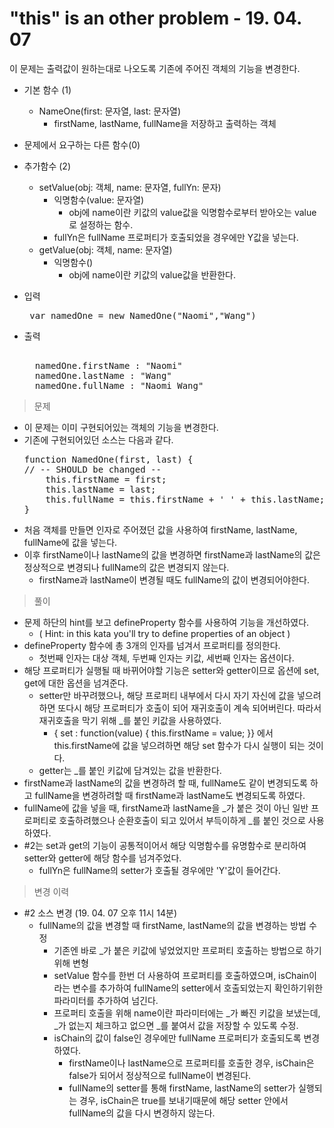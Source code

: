# "this" is an other problem - 19. 04. 07

이 문제는 출력값이 원하는대로 나오도록 기존에 주어진 객체의 기능을 변경한다.

- 기본 함수 (1)
  - NameOne(first: 문자열, last: 문자열)
    - firstName, lastName, fullName을 저장하고 출력하는 객체
- 문제에서 요구하는 다른 함수(0)
- 추가함수 (2)
  - setValue(obj: 객체, name: 문자열, fullYn: 문자)
    - 익명함수(value: 문자열)
      - obj에 name이란 키값의 value값을 익명함수로부터 받아오는 value로 설정하는 함수.
    - fullYn은 fullName 프로퍼티가 호출되었을 경우에만 Y값을 넣는다.
  - getValue(obj: 객체, name: 문자열)
    - 익명함수()
      - obj에 name이란 키값의 value값을 반환한다.

- 입력
  <pre> var namedOne = new NamedOne("Naomi","Wang") </pre>
 
- 출력
  <pre> 
    namedOne.firstName : "Naomi" 
    namedOne.lastName : "Wang"
    namedOne.fullName : "Naomi Wang"
  </pre>

> 문제
  - 이 문제는 이미 구현되어있는 객체의 기능을 변경한다.
  - 기존에 구현되어있던 소스는 다음과 같다.
    <pre>
    function NamedOne(first, last) {
    // -- SHOULD be changed --
        this.firstName = first;
        this.lastName = last;
        this.fullName = this.firstName + ' ' + this.lastName;
    }
    </pre>
  - 처음 객체를 만들면 인자로 주어졌던 값을 사용하여 firstName, lastName, fullName에 값을 넣는다.
  - 이후 firstName이나 lastName의 값을 변경하면 firstName과 lastName의 값은 정상적으로 변경되나 fullName의 값은 변경되지 않는다.
    - firstName과 lastName이 변경될 때도 fullName의 값이 변경되어야한다.


> 풀이
  - 문제 하단의 hint를 보고 defineProperty 함수를 사용하여 기능을 개선하였다.
    - ( Hint: in this kata you'll try to define properties of an object )
  - defineProperty 함수에 총 3개의 인자를 넘겨서 프로퍼티를 정의한다.
    - 첫번째 인자는 대상 객체, 두번째 인자는 키값, 세번째 인자는 옵션이다.
  - 해당 프로퍼티가 실행될 때 바뀌어야할 기능은 setter와 getter이므로 옵션에 set, get에 대한 옵션을 넘겨준다.
    - setter만 바꾸려했으나, 해당 프로퍼티 내부에서 다시 자기 자신에 값을 넣으려하면 또다시 해당 프로퍼티가 호출이 되어 재귀호출이 계속 되어버린다. 따라서 재귀호출을 막기 위해 _를 붙인 키값을 사용하였다.
         - { set : function(value) { this.firstName = value; }} 에서 this.firstName에 값을 넣으려하면 해당 set 함수가 다시 실행이 되는 것이다. 
    - getter는 _를 붙인 키값에 담겨있는 값을 반환한다.
  - firstName과 lastName의 값을 변경하려 할 때, fullName도 같이 변경되도록 하고 fullName을 변경하려할 때 firstName과 lastName도 변경되도록 하였다.
  - fullName에 값을 넣을 때, firstName과 lastName을 _가 붙은 것이 아닌 일반 프로퍼티로 호출하려했으나 순환호출이 되고 있어서 부득이하게 _를 붙인 것으로 사용하였다.
  - #2는 set과 get의 기능이 공통적이어서 해당 익명함수를 유명함수로 분리하여 setter와 getter에 해당 함수를 넘겨주었다.
    - fullYn은 fullName의 setter가 호출될 경우에만 'Y'값이 들어간다.

>변경 이력
  - #2 소스 변경 (19. 04. 07 오후 11시 14분)
    - fullName의 값을 변경할 때 firstName, lastName의 값을 변경하는 방법 수정
      - 기존엔 바로 _가 붙은 키값에 넣었었지만 프로퍼티 호출하는 방법으로 하기 위해 변형
      - setValue 함수를 한번 더 사용하여 프로퍼티를 호출하였으며, isChain이라는 변수를 추가하여 fullName의 setter에서 호출되었는지 확인하기위한 파라미터를 추가하여 넘긴다.
      - 프로퍼티 호출을 위해 name이란 파라미터에는 _가 빠진 키값을 보냈는데, _가 없는지 체크하고 없으면 _를 붙여서 값을 저장할 수 있도록 수정.
      - isChain의 값이 false인 경우에만 fullName 프로퍼티가 호출되도록 변경하였다.
        - firstName이나 lastName으로 프로퍼티를 호출한 경우, isChain은 false가 되어서 정상적으로 fullName이 변경된다.
        - fullName의 setter를 통해 firstName, lastName의 setter가 실행되는 경우, isChain은 true를 보내기때문에 해당 setter 안에서 fullName의 값을 다시 변경하지 않는다.
